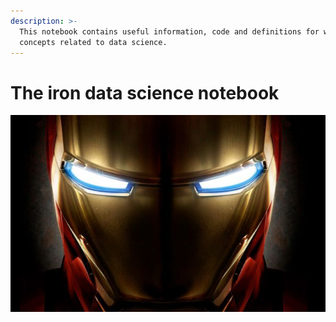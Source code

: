 ```yaml
---
description: >-
  This notebook contains useful information, code and definitions for well-known
  concepts related to data science.
---
```


# The iron data science notebook

![](.gitbook/assets/ironman.jpg)

